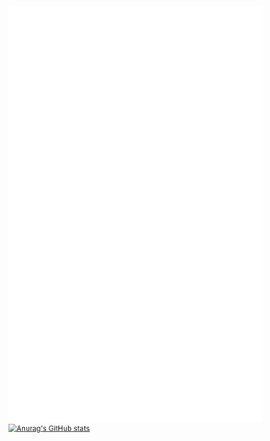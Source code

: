 ![Metrics](/github-metrics.svg)
[![Anurag's GitHub stats](https://github-readme-stats.vercel.app/apiTimNilsson04=anuraghazra)](https://github.com/anuraghazra/github-readme-stats)
